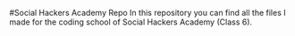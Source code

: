 #Social Hackers Academy Repo
In this repository you can find all the files I made for the coding school of Social Hackers Academy (Class 6).

